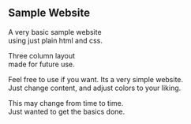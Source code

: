 ## Sample Website

A very basic sample website  
using just plain html and css.    

Three column layout  
made for future use.  

Feel free to use if you want. Its a very simple website.  
Just change content, and adjust colors to your liking.  


This may change from time to time.
<br>
Just wanted to get the basics done.  
